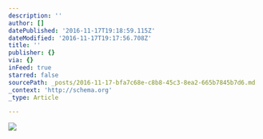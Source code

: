 ```yaml
---
description: ''
author: []
datePublished: '2016-11-17T19:18:59.115Z'
dateModified: '2016-11-17T19:17:56.708Z'
title: ''
publisher: {}
via: {}
inFeed: true
starred: false
sourcePath: _posts/2016-11-17-bfa7c68e-c8b8-45c3-8ea2-665b7845b7d6.md
_context: 'http://schema.org'
_type: Article

---
```

![](https://the-grid-user-content.s3-us-west-2.amazonaws.com/2b02a591-e30e-4df5-8464-852aa9135096.jpg)